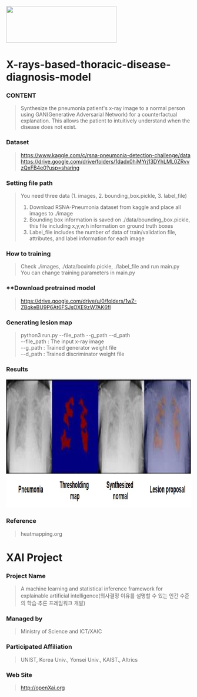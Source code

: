 <img src="http://xai.unist.ac.kr/static/img/logos/XAIC_logo.png" width="300" height="100">

# X-rays-based-thoracic-disease-diagnosis-model

### **CONTENT**
> Synthesize the pneumonia patient's x-ray image to a normal person using GAN(Generative Adversarial Network) for a counterfactual explanation. This allows the patient to intuitively understand when the disease does not exist.

### **Dataset**
>https://www.kaggle.com/c/rsna-pneumonia-detection-challenge/data
>https://drive.google.com/drive/folders/1dadx0hiMYrj13DYhLML0ZRvvzQxFB4e0?usp=sharing


### **Setting file path**
> You need three data (1. images, 2. bounding_box.pickle, 3. label_file)  
> 1. Download RSNA-Pneumonia dataset from kaggle and place all images to ./image  
> 2. Bounding box information is saved on ./data/bounding_box.pickle, this file including x,y,w,h information on ground truth boxes  
> 3. Label_file includes the number of data of train/validation file, attributes, and label information for each image  

### **How to training**
> Check ./images, ./data/boxinfo.pickle, ./label_file and run main.py  
> You can change training parameters in main.py  
### **Download pretrained model
> https://drive.google.com/drive/u/0/folders/1wZ-ZBqkeBU9P6At6FSJsOXE9zW7AK6fI

### **Generating lesion map**
> python3 run.py --file_path --g_path --d_path  
> --file_path : The input x-ray image  
> --g_path : Trained generator weight file  
> --d_path : Trained discriminator weight file  

### **Results**
<img src="./data/samples.jpg" width="1000" height="350">

  
### **Reference**
> heatmapping.org
# XAI Project 

### **Project Name** 
> A machine learning and statistical inference framework for explainable artificial intelligence(의사결정 이유를 설명할 수 있는 인간 수준의 학습·추론 프레임워크 개발)
### **Managed by** 
> Ministry of Science and ICT/XAIC
### **Participated Affiliation** 
> UNIST, Korea Univ., Yonsei Univ., KAIST., AItrics
### **Web Site** 
> <http://openXai.org>
